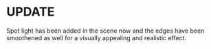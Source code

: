# UPDATE
Spot light has been added in the scene now and the edges have been smoothened as well for a visually appealing and realistic effect.
